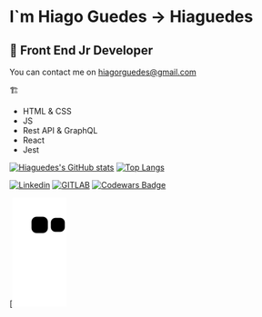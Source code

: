 #  I`m Hiago Guedes -> Hiaguedes

## 🌱 Front End Jr Developer

You can contact me on hiagorguedes@gmail.com

:building_construction:

- HTML & CSS
- JS
- Rest API & GraphQL
- React
- Jest

[![Hiaguedes's GitHub stats](https://github-readme-stats.vercel.app/api?username=Hiaguedes&theme=radical)](https://github.com/anuraghazra/github-readme-stats)
[![Top Langs](https://github-readme-stats.vercel.app/api/top-langs/?username=Hiaguedes&layout=compact&theme=radical)](https://github.com/anuraghazra/github-readme-stats)

[![Linkedin](https://img.shields.io/badge/linkedin-%230077B5.svg?&style=for-the-badge&logo=linkedin&logoColor=white)](https://www.linkedin.com/in/hiagoguedes/)
[![GITLAB](https://img.shields.io/badge/gitlab-%23330f63.svg?&style=for-the-badge&logo=gitlab&logoColor=white)](https://gitlab.com/Hiaguedes)
[![Codewars Badge](https://www.codewars.com/users/Hiaguedes/badges/small)](https://www.codewars.com/users/Hiaguedes)

[![Snake Animation](https://github.com/Hiaguedes/Hiaguedes/blob/output/github-contribution-grid-snake.svg)
